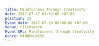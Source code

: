 ```yaml
---
title: Mindfulness Through Creativity
date: 2017-07-17 07:52:00 +07:00
position: 15
Event date: 2017-07-19 00:00:00 +07:00
Venue: Clickspace
Event URL: Mindfulness through Creativity
Genre: MINDFULNESS
---
```


